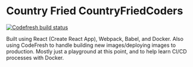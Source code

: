 # Country Fried CountryFriedCoders

[![Codefresh build status]( https://g.codefresh.io/api/badges/build?repoOwner=Banjerr&repoName=CountryFriedCoders&branch=master&pipelineName=CountryFriedCoders&accountName=bengineer_2&type=cf-1)]( https://g.codefresh.io/repositories/Banjerr/CountryFriedCoders/builds?filter=trigger:build;branch:master;service:594073249979520001d79554~CountryFriedCoders)

Built using React (Create React App), Webpack, Babel, and Docker. Also using CodeFresh to handle building new images/deploying images to production. Mostly just a playground at this point, and to help learn CI/CD processes with Docker.
